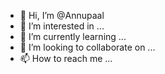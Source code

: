 - 👋 Hi, I’m @Annupaal
- 👀 I’m interested in ...
- 🌱 I’m currently learning ...
- 💞️ I’m looking to collaborate on ...
- 📫 How to reach me ...

<!---
Annupaal/Annupaal is a ✨ special ✨ repository because its `README.md` (this file) appears on your GitHub profile.
You can click the Preview link to take a look at your changes.
--->
